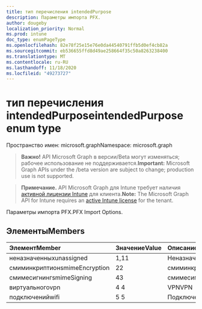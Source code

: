 ```yaml
---
title: тип перечисления intendedPurpose
description: Параметры импорта PFX.
author: dougeby
localization_priority: Normal
ms.prod: intune
doc_type: enumPageType
ms.openlocfilehash: 82e78f25e15e76e0da44540791ffb5d0ef4cb82a
ms.sourcegitcommit: eb536655ffd8d49ae258664f35c50a8263238400
ms.translationtype: MT
ms.contentlocale: ru-RU
ms.lasthandoff: 11/18/2020
ms.locfileid: "49273727"
---
```

# <a name="intendedpurpose-enum-type"></a><span data-ttu-id="f1fcf-103">тип перечисления intendedPurpose</span><span class="sxs-lookup"><span data-stu-id="f1fcf-103">intendedPurpose enum type</span></span>

<span data-ttu-id="f1fcf-104">Пространство имен: microsoft.graph</span><span class="sxs-lookup"><span data-stu-id="f1fcf-104">Namespace: microsoft.graph</span></span>

> <span data-ttu-id="f1fcf-105">**Важно!** API Microsoft Graph в версии/Beta могут изменяться; рабочее использование не поддерживается.</span><span class="sxs-lookup"><span data-stu-id="f1fcf-105">**Important:** Microsoft Graph APIs under the /beta version are subject to change; production use is not supported.</span></span>

> <span data-ttu-id="f1fcf-106">**Примечание.** API Microsoft Graph для Intune требует наличия [активной лицензии Intune](https://go.microsoft.com/fwlink/?linkid=839381) для клиента.</span><span class="sxs-lookup"><span data-stu-id="f1fcf-106">**Note:** The Microsoft Graph API for Intune requires an [active Intune license](https://go.microsoft.com/fwlink/?linkid=839381) for the tenant.</span></span>

<span data-ttu-id="f1fcf-107">Параметры импорта PFX.</span><span class="sxs-lookup"><span data-stu-id="f1fcf-107">PFX Import Options.</span></span>

## <a name="members"></a><span data-ttu-id="f1fcf-108">Элементы</span><span class="sxs-lookup"><span data-stu-id="f1fcf-108">Members</span></span>
|<span data-ttu-id="f1fcf-109">Элемент</span><span class="sxs-lookup"><span data-stu-id="f1fcf-109">Member</span></span>|<span data-ttu-id="f1fcf-110">Значение</span><span class="sxs-lookup"><span data-stu-id="f1fcf-110">Value</span></span>|<span data-ttu-id="f1fcf-111">Описание</span><span class="sxs-lookup"><span data-stu-id="f1fcf-111">Description</span></span>|
|:---|:---|:---|
|<span data-ttu-id="f1fcf-112">неназначенных</span><span class="sxs-lookup"><span data-stu-id="f1fcf-112">unassigned</span></span>|<span data-ttu-id="f1fcf-113">1,1</span><span class="sxs-lookup"><span data-stu-id="f1fcf-113">1</span></span>|<span data-ttu-id="f1fcf-114">Неназначенных</span><span class="sxs-lookup"><span data-stu-id="f1fcf-114">Unassigned</span></span>|
|<span data-ttu-id="f1fcf-115">смиминкриптион</span><span class="sxs-lookup"><span data-stu-id="f1fcf-115">smimeEncryption</span></span>|<span data-ttu-id="f1fcf-116">2</span><span class="sxs-lookup"><span data-stu-id="f1fcf-116">2</span></span>|<span data-ttu-id="f1fcf-117">смиминкриптион</span><span class="sxs-lookup"><span data-stu-id="f1fcf-117">SmimeEncryption</span></span>|
|<span data-ttu-id="f1fcf-118">смимесигнинг</span><span class="sxs-lookup"><span data-stu-id="f1fcf-118">smimeSigning</span></span>|<span data-ttu-id="f1fcf-119">4</span><span class="sxs-lookup"><span data-stu-id="f1fcf-119">3</span></span>|<span data-ttu-id="f1fcf-120">смимесигнинг</span><span class="sxs-lookup"><span data-stu-id="f1fcf-120">SmimeSigning</span></span>|
|<span data-ttu-id="f1fcf-121">виртуального</span><span class="sxs-lookup"><span data-stu-id="f1fcf-121">vpn</span></span>|<span data-ttu-id="f1fcf-122">4 </span><span class="sxs-lookup"><span data-stu-id="f1fcf-122">4</span></span>|<span data-ttu-id="f1fcf-123">VPN</span><span class="sxs-lookup"><span data-stu-id="f1fcf-123">VPN</span></span>|
|<span data-ttu-id="f1fcf-124">подключений</span><span class="sxs-lookup"><span data-stu-id="f1fcf-124">wifi</span></span>|<span data-ttu-id="f1fcf-125">5 </span><span class="sxs-lookup"><span data-stu-id="f1fcf-125">5</span></span>|<span data-ttu-id="f1fcf-126">Подключений</span><span class="sxs-lookup"><span data-stu-id="f1fcf-126">Wifi</span></span>|




